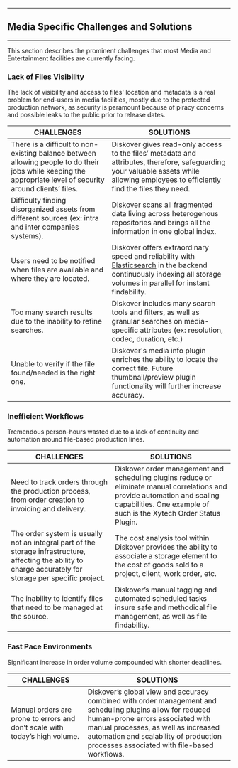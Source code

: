 ___
## Media Specific Challenges and Solutions
___
This section describes the prominent challenges that most Media and Entertainment facilities are currently facing.

### Lack of Files Visibility

The lack of visibility and access to files' location and metadata is a real problem for end-users in media facilities, mostly due to the protected production network, as security is paramount because of piracy concerns and possible leaks to the public prior to release dates.

| CHALLENGES | SOLUTIONS |
|--|--|
|There is a difficult to non-existing balance between allowing people to do their jobs while keeping the appropriate level of security around clients’ files. | Diskover gives read-only access to the files’ metadata and attributes, therefore, safeguarding your valuable assets while allowing employees to efficiently find the files they need. |
|Difficulty finding disorganized assets from different sources (ex: intra and inter companies systems).|Diskover scans all fragmented data living across heterogenous repositories and brings all the information in one global index.|
|Users need to be notified when files are available and where they are located. | Diskover offers extraordinary speed and reliability with  [Elasticsearch](https://www.elastic.co/elasticsearch/)  in the backend continuously indexing all storage volumes in parallel for instant findability. |
|Too many search results due to the inability to refine searches.|Diskover includes many search tools and filters, as well as granular searches on media-specific attributes (ex: resolution, codec, duration, etc.)|
|Unable to verify if the file found/needed is the right one.  | Diskover's media info plugin enriches the ability to locate the correct file. Future thumbnail/preview plugin functionality will further increase accuracy. |


### Inefficient Workflows

Tremendous person-hours wasted due to a lack of continuity and automation around file-based production lines.

| CHALLENGES | SOLUTIONS |
|--|--|
|Need to track orders through the production process, from order creation to invoicing and delivery.  | Diskover order management and scheduling plugins reduce or eliminate manual correlations and provide automation and scaling capabilities. One example of such is the Xytech Order Status Plugin. |
|The order system is usually not an integral part of the storage infrastructure, affecting the ability to charge accurately for storage per specific project. | The cost analysis tool within Diskover provides the ability to associate a storage element to the cost of goods sold to a project, client, work order, etc. |
|The inability to identify files that need to be managed at the source. | Diskover’s manual tagging and automated scheduled tasks insure safe and methodical file management, as well as file findability. |

### Fast Pace Environments

Significant increase in order volume compounded with shorter deadlines.

| CHALLENGES | SOLUTIONS |
|--|--|
|Manual orders are prone to errors and don’t scale with today’s high volume. | Diskover’s global view and accuracy combined with order management and scheduling plugins allow for reduced human-prone errors associated with manual processes, as well as increased automation and scalability of production processes associated with file-based workflows. |
